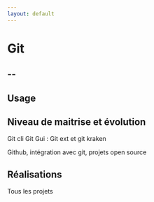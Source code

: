 ```yaml
---
layout: default
---
```


# Git

## --

## Usage

## Niveau de maitrise et évolution

Git cli
Git Gui : Git ext et git kraken

Github, intégration avec git, projets open source

## Réalisations

Tous les projets